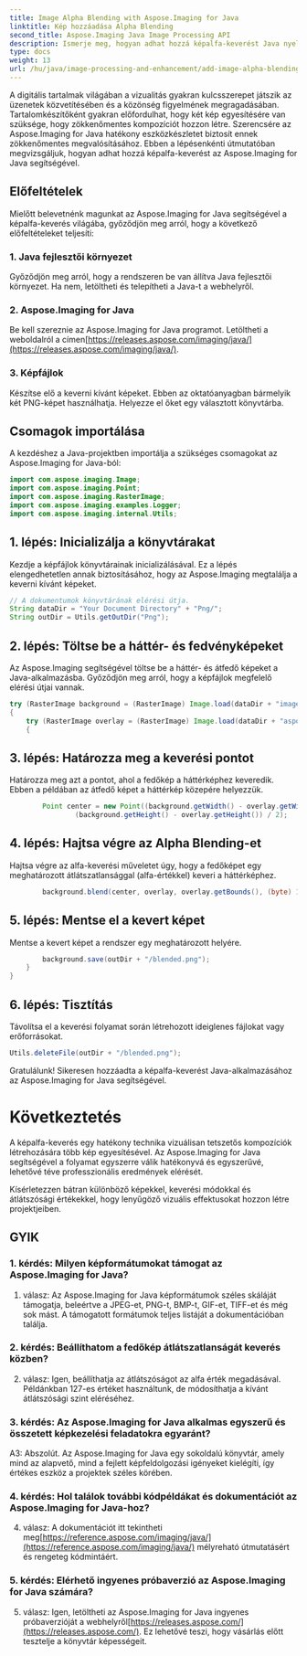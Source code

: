 ```yaml
---
title: Image Alpha Blending with Aspose.Imaging for Java
linktitle: Kép hozzáadása Alpha Blending
second_title: Aspose.Imaging Java Image Processing API
description: Ismerje meg, hogyan adhat hozzá képalfa-keverést Java nyelven az Aspose.Imaging segítségével. Lenyűgöző vizuális effektusok létrehozása lépésről lépésre.
type: docs
weight: 13
url: /hu/java/image-processing-and-enhancement/add-image-alpha-blending/
---
```

A digitális tartalmak világában a vizualitás gyakran kulcsszerepet játszik az üzenetek közvetítésében és a közönség figyelmének megragadásában. Tartalomkészítőként gyakran előfordulhat, hogy két kép egyesítésére van szüksége, hogy zökkenőmentes kompozíciót hozzon létre. Szerencsére az Aspose.Imaging for Java hatékony eszközkészletet biztosít ennek zökkenőmentes megvalósításához. Ebben a lépésenkénti útmutatóban megvizsgáljuk, hogyan adhat hozzá képalfa-keverést az Aspose.Imaging for Java segítségével.

## Előfeltételek

Mielőtt belevetnénk magunkat az Aspose.Imaging for Java segítségével a képalfa-keverés világába, győződjön meg arról, hogy a következő előfeltételeket teljesíti:

### 1. Java fejlesztői környezet
Győződjön meg arról, hogy a rendszeren be van állítva Java fejlesztői környezet. Ha nem, letöltheti és telepítheti a Java-t a webhelyről.

### 2. Aspose.Imaging for Java
Be kell szereznie az Aspose.Imaging for Java programot. Letöltheti a weboldalról a címen[https://releases.aspose.com/imaging/java/](https://releases.aspose.com/imaging/java/).

### 3. Képfájlok
Készítse elő a keverni kívánt képeket. Ebben az oktatóanyagban bármelyik két PNG-képet használhatja. Helyezze el őket egy választott könyvtárba.

## Csomagok importálása

A kezdéshez a Java-projektben importálja a szükséges csomagokat az Aspose.Imaging for Java-ból:

```java
import com.aspose.imaging.Image;
import com.aspose.imaging.Point;
import com.aspose.imaging.RasterImage;
import com.aspose.imaging.examples.Logger;
import com.aspose.imaging.internal.Utils;
```

## 1. lépés: Inicializálja a könyvtárakat

Kezdje a képfájlok könyvtárainak inicializálásával. Ez a lépés elengedhetetlen annak biztosításához, hogy az Aspose.Imaging megtalálja a keverni kívánt képeket.

```java
// A dokumentumok könyvtárának elérési útja.
String dataDir = "Your Document Directory" + "Png/";
String outDir = Utils.getOutDir("Png");
```

## 2. lépés: Töltse be a háttér- és fedvényképeket

Az Aspose.Imaging segítségével töltse be a háttér- és átfedő képeket a Java-alkalmazásba. Győződjön meg arról, hogy a képfájlok megfelelő elérési útjai vannak.

```java
try (RasterImage background = (RasterImage) Image.load(dataDir + "image0.png"))
{
    try (RasterImage overlay = (RasterImage) Image.load(dataDir + "aspose_logo.png"))
    {
```

## 3. lépés: Határozza meg a keverési pontot

Határozza meg azt a pontot, ahol a fedőkép a háttérképhez keveredik. Ebben a példában az átfedő képet a háttérkép közepére helyezzük.

```java
        Point center = new Point((background.getWidth() - overlay.getWidth()) / 2,
                (background.getHeight() - overlay.getHeight()) / 2);
```

## 4. lépés: Hajtsa végre az Alpha Blending-et

Hajtsa végre az alfa-keverési műveletet úgy, hogy a fedőképet egy meghatározott átlátszatlansággal (alfa-értékkel) keveri a háttérképhez.

```java
        background.blend(center, overlay, overlay.getBounds(), (byte) 127);
```

## 5. lépés: Mentse el a kevert képet

Mentse a kevert képet a rendszer egy meghatározott helyére.

```java
        background.save(outDir + "/blended.png");
    }
}
```

## 6. lépés: Tisztítás

Távolítsa el a keverési folyamat során létrehozott ideiglenes fájlokat vagy erőforrásokat.

```java
Utils.deleteFile(outDir + "/blended.png");
```

Gratulálunk! Sikeresen hozzáadta a képalfa-keverést Java-alkalmazásához az Aspose.Imaging for Java segítségével.

# Következtetés

A képalfa-keverés egy hatékony technika vizuálisan tetszetős kompozíciók létrehozására több kép egyesítésével. Az Aspose.Imaging for Java segítségével a folyamat egyszerre válik hatékonyvá és egyszerűvé, lehetővé téve professzionális eredmények elérését.

Kísérletezzen bátran különböző képekkel, keverési módokkal és átlátszósági értékekkel, hogy lenyűgöző vizuális effektusokat hozzon létre projektjeiben.

## GYIK

### 1. kérdés: Milyen képformátumokat támogat az Aspose.Imaging for Java?

1. válasz: Az Aspose.Imaging for Java képformátumok széles skáláját támogatja, beleértve a JPEG-et, PNG-t, BMP-t, GIF-et, TIFF-et és még sok mást. A támogatott formátumok teljes listáját a dokumentációban találja.

### 2. kérdés: Beállíthatom a fedőkép átlátszatlanságát keverés közben?

2. válasz: Igen, beállíthatja az átlátszóságot az alfa érték megadásával. Példánkban 127-es értéket használtunk, de módosíthatja a kívánt átlátszósági szint eléréséhez.

### 3. kérdés: Az Aspose.Imaging for Java alkalmas egyszerű és összetett képkezelési feladatokra egyaránt?

A3: Abszolút. Az Aspose.Imaging for Java egy sokoldalú könyvtár, amely mind az alapvető, mind a fejlett képfeldolgozási igényeket kielégíti, így értékes eszköz a projektek széles körében.

### 4. kérdés: Hol találok további kódpéldákat és dokumentációt az Aspose.Imaging for Java-hoz?

 4. válasz: A dokumentációt itt tekintheti meg[https://reference.aspose.com/imaging/java/](https://reference.aspose.com/imaging/java/) mélyreható útmutatásért és rengeteg kódmintáért.

### 5. kérdés: Elérhető ingyenes próbaverzió az Aspose.Imaging for Java számára?

 5. válasz: Igen, letöltheti az Aspose.Imaging for Java ingyenes próbaverzióját a webhelyről[https://releases.aspose.com/](https://releases.aspose.com/). Ez lehetővé teszi, hogy vásárlás előtt tesztelje a könyvtár képességeit.